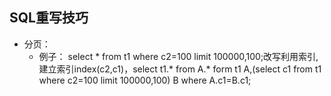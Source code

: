 
## SQL重写技巧


- 分页：
  - 例子： select * from t1 where c2=100  limit 100000,100;改写利用索引,建立索引index(c2,c1)，select t1.\* from A.* form t1 A,(select c1 from t1 where c2=100 limit 100000,100) B where A.c1=B.c1; 



